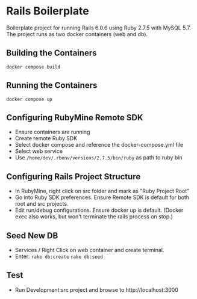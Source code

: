 # Rails Boilerplate

Boilerplate project for running Rails 6.0.6 using Ruby 2.7.5 with MySQL 5.7. The project runs as two docker containers (web and db).

## Building the Containers

`docker compose build`

## Running the Containers

`docker compose up`

## Configuring RubyMine Remote SDK

* Ensure containers are running
* Create remote Ruby SDK
* Select docker compose and reference the docker-compose.yml file
* Select web service
* Use `/home/dev/.rbenv/versions/2.7.5/bin/ruby` as path to ruby bin

## Configuring Rails Project Structure

* In RubyMine, right click on src folder and mark as "Ruby Project Root"
* Go into Ruby SDK preferences. Ensure Remote SDK is default for both root and src projects.
* Edit run/debug configurations. Ensure docker up is default. (Docker exec also works, but won't terminate the rails process on stop.)

## Seed New DB

* Services / Right Click on web container and create terminal.
* Enter:
`rake db:create`
`rake db:seed`

## Test

* Run Development:src project and browse to http://localhost:3000